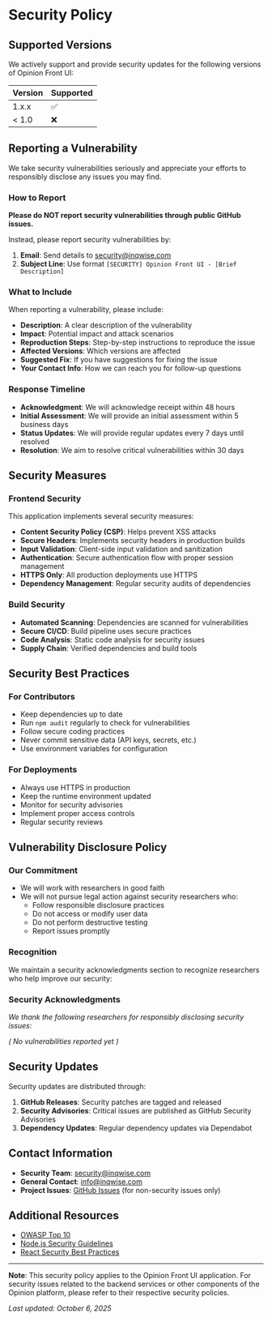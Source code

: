 # Security Policy

## Supported Versions

We actively support and provide security updates for the following versions of Opinion Front UI:

| Version | Supported          |
| ------- | ------------------ |
| 1.x.x   | :white_check_mark: |
| < 1.0   | :x:                |

## Reporting a Vulnerability

We take security vulnerabilities seriously and appreciate your efforts to responsibly disclose any issues you may find.

### How to Report

**Please do NOT report security vulnerabilities through public GitHub issues.**

Instead, please report security vulnerabilities by:

1. **Email**: Send details to [security@inqwise.com](mailto:security@inqwise.com)
2. **Subject Line**: Use format `[SECURITY] Opinion Front UI - [Brief Description]`

### What to Include

When reporting a vulnerability, please include:

- **Description**: A clear description of the vulnerability
- **Impact**: Potential impact and attack scenarios  
- **Reproduction Steps**: Step-by-step instructions to reproduce the issue
- **Affected Versions**: Which versions are affected
- **Suggested Fix**: If you have suggestions for fixing the issue
- **Your Contact Info**: How we can reach you for follow-up questions

### Response Timeline

- **Acknowledgment**: We will acknowledge receipt within 48 hours
- **Initial Assessment**: We will provide an initial assessment within 5 business days
- **Status Updates**: We will provide regular updates every 7 days until resolved
- **Resolution**: We aim to resolve critical vulnerabilities within 30 days

## Security Measures

### Frontend Security

This application implements several security measures:

- **Content Security Policy (CSP)**: Helps prevent XSS attacks
- **Secure Headers**: Implements security headers in production builds
- **Input Validation**: Client-side input validation and sanitization
- **Authentication**: Secure authentication flow with proper session management
- **HTTPS Only**: All production deployments use HTTPS
- **Dependency Management**: Regular security audits of dependencies

### Build Security

- **Automated Scanning**: Dependencies are scanned for vulnerabilities
- **Secure CI/CD**: Build pipeline uses secure practices
- **Code Analysis**: Static code analysis for security issues
- **Supply Chain**: Verified dependencies and build tools

## Security Best Practices

### For Contributors

- Keep dependencies up to date
- Run `npm audit` regularly to check for vulnerabilities
- Follow secure coding practices
- Never commit sensitive data (API keys, secrets, etc.)
- Use environment variables for configuration

### For Deployments

- Always use HTTPS in production
- Keep the runtime environment updated
- Monitor for security advisories
- Implement proper access controls
- Regular security reviews

## Vulnerability Disclosure Policy

### Our Commitment

- We will work with researchers in good faith
- We will not pursue legal action against security researchers who:
  - Follow responsible disclosure practices
  - Do not access or modify user data
  - Do not perform destructive testing
  - Report issues promptly

### Recognition

We maintain a security acknowledgments section to recognize researchers who help improve our security:

### Security Acknowledgments

*We thank the following researchers for responsibly disclosing security issues:*

*( No vulnerabilities reported yet )*

## Security Updates

Security updates are distributed through:

1. **GitHub Releases**: Security patches are tagged and released
2. **Security Advisories**: Critical issues are published as GitHub Security Advisories
3. **Dependency Updates**: Regular dependency updates via Dependabot

## Contact Information

- **Security Team**: [security@inqwise.com](mailto:security@inqwise.com)
- **General Contact**: [info@inqwise.com](mailto:info@inqwise.com)
- **Project Issues**: [GitHub Issues](https://github.com/inqwise/opinion-front-ui/issues) (for non-security issues only)

## Additional Resources

- [OWASP Top 10](https://owasp.org/www-project-top-ten/)
- [Node.js Security Guidelines](https://nodejs.org/en/docs/guides/security/)
- [React Security Best Practices](https://cheatsheetseries.owasp.org/cheatsheets/React_Security_Cheat_Sheet.html)

---

**Note**: This security policy applies to the Opinion Front UI application. For security issues related to the backend services or other components of the Opinion platform, please refer to their respective security policies.

*Last updated: October 6, 2025*